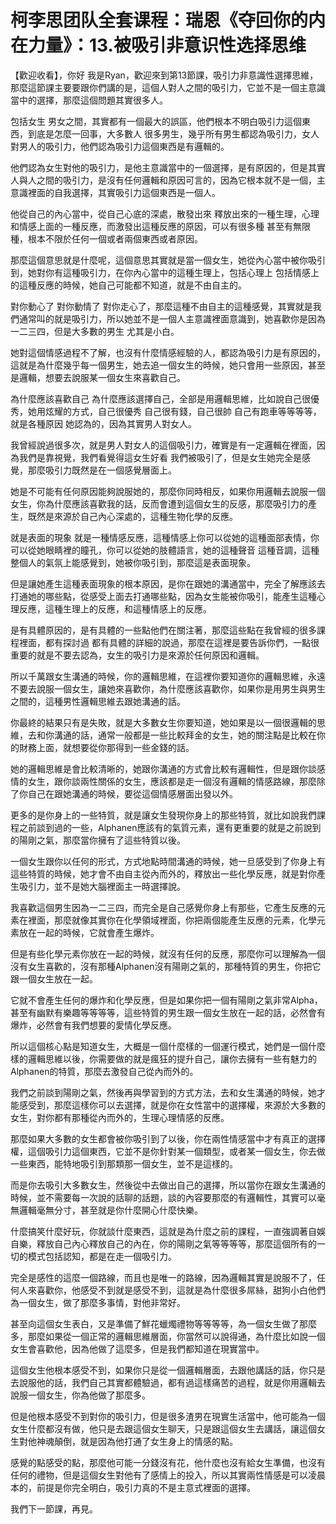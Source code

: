 # 柯李思团队全套课程：瑞恩《夺回你的内在力量》：13.被吸引非意识性选择思维

【歡迎收看】，你好 我是Ryan，歡迎來到第13節課，吸引力非意識性選擇思維，那麼這節課主要要跟你們講的是，這個人對人之間的吸引力，它並不是一個主意識當中的選擇，那麼這個問題其實很多人。

包括女生 男女之間，其實都有一個最大的誤區，他們根本不明白吸引力這個東西，到底是怎麼一回事，大多數人 很多男生，幾乎所有男生都認為吸引力，女人對男人的吸引力，他們認為吸引力這個東西是有邏輯的。

他們認為女生對他的吸引力，是他主意識當中的一個選擇，是有原因的，但是其實人與人之間的吸引力，是沒有任何邏輯和原因可言的，因為它根本就不是一個，主意識裡面的自我選擇，其實吸引力這個東西是一個人。

他從自己的內心當中，從自己心底的深處，散發出來 釋放出來的一種生理，心理和情感上面的一種反應，而激發出這種反應的原因，可以有很多種 甚至有無限種，根本不限於任何一個或者兩個東西或者原因。

那麼這個意思就是什麼呢，這個意思其實就是當一個女生，她從內心當中被你吸引到，她對你有這種吸引力，在你內心當中的這種生理上，包括心理上 包括情感上的這種反應的時候，她自己可能都不知道，就是不由自主的。

對你動心了 對你動情了 對你走心了，那麼這種不由自主的這種感覺，其實就是我們通常叫的就是吸引力，所以她並不是一個人主意識裡面意識到，她喜歡你是因為一二三四，但是大多數的男生 尤其是小白。

她對這個情感過程不了解，也沒有什麼情感經驗的人，都認為吸引力是有原因的，這就是為什麼幾乎每一個男生，她去追一個女生的時候，她只會用一些原因，甚至是邏輯，想要去說服某一個女生來喜歡自己。

為什麼應該喜歡自己 為什麼應該選擇自己，全部是用邏輯思維，比如說自己很優秀，她用炫耀的方式，自己很優秀 自己很有錢，自己很帥 自己有跑車等等等等，就是各種原因 她認為的，因為其實男人對女人。

我曾經說過很多次，就是男人對女人的這個吸引力，確實是有一定邏輯在裡面，因為我們是靠視覺，我們看覺得這女生好看 我們被吸引了，但是女生她完全是感覺，那麼吸引力既然是在一個感覺層面上。

她是不可能有任何原因能夠說服她的，那麼你同時相反，如果你用邏輯去說服一個女生，你為什麼應該喜歡我的話，反而會遭到這個女生的反感，那麼吸引力的產生，既然是來源於自己內心深處的，這種生物化學的反應。

就是表面的現象 就是一種情感反應，這種情感上你可以從她的這種面部表情，你可以從她眼睛裡的瞳孔，你可以從她的肢體語言，她的這種聲音 這種音調，這種整個人的氣氛上能感覺到，她被你吸引到，那麼這是表面現象。

但是讓她產生這種表面現象的根本原因，是你在跟她的溝通當中，完全了解應該去打通她的哪些點，從感受上面去打通哪些點，因為女生能被你吸引，能產生這種心理反應，這種生理上的反應，和這種情感上的反應。

是有具體原因的，是有具體的一些點他們在關注著，那麼這些點在我曾經的很多課程裡面，都有探討過 都有具體的詳細的說過，那麼在這裡是要告訴你們，一點很重要的就是不要去認為，女生的吸引力是來源於任何原因和邏輯。

所以千萬跟女生溝通的時候，你的邏輯思維，在這裡你要知道你的邏輯思維，永遠不要去說服一個女生，讓她來喜歡你，為什麼應該喜歡你，如果你是用男生與男生之間的，這種男性邏輯思維去跟她溝通的話。

你最終的結果只有是失敗，就是大多數女生你要知道，她如果是以一個很邏輯的思維，去和你溝通的話，通常一般都是一些比較拜金的女生，她的關注點是比較在你的財務上面，就想要從你那得到一些金錢的話。

她的邏輯思維是會比較清晰的，她跟你溝通的方式會比較有邏輯性，但是跟你談感情的女生，跟你談兩性關係的女生，應該都是走一個沒有邏輯的情感路線，那麼除了你自己在跟她溝通的時候，要從這個情感層面出發以外。

更多的是你身上的一些特質，就是讓女生發現你身上的那些特質，就比如說我們課程之前談到過的一些，Alphanen應該有的氣質元素，還有更重要的就是之前說到的陽剛之氣，那麼當你擁有了這些特質以後。

一個女生跟你以任何的形式，方式地點時間溝通的時候，她一旦感受到了你身上有這些特質的時候，她才會不由自主從內而外的，釋放出一些化學反應，就是對你產生吸引力，並不是她大腦裡面主一時選擇說。

我喜歡這個男生因為一二三四，而完全是自己感覺你身上有那些，它產生反應的元素在裡面，那麼就像其實你在化學領域裡面，你把兩個能產生反應的元素，化學元素放在一起的時候，它就會產生爆炸。

但是有些化學元素你放在一起的時候，就沒有任何的反應，那麼你可以理解為一個沒有女生喜歡的，沒有那種Alphanen沒有陽剛之氣的，那種特質的男生，你把它跟一個女生放在一起。

它就不會產生任何的爆炸和化學反應，但是如果你把一個有陽剛之氣非常Alpha，甚至有幽默有樂趣等等等等，這些特質的男生跟一個女生放在一起的話，必然會有爆炸，必然會有我們想要的愛情化學反應。

所以這個核心點是知道女生，大概是一個什麼樣的一個運行模式，她們是一個什麼樣的邏輯思維以後，你需要做的就是瘋狂的提升自己，讓你去擁有一些有魅力的Alphanen的特質，那麼去激發自己從內而外的。

我們之前談到陽剛之氣，然後再與學習到的方式方法，去和女生溝通的時候，她才能感受到，那麼這樣你可以去選擇，就是你在女性當中的選擇權，來源於大多數的女生，對你都有那種從內而外的，生理心理情感的反應。

那麼如果大多數的女生都會被你吸引到了以後，你在兩性情感當中才有真正的選擇權，這個吸引力這個東西，它並不是你針對某一個類型，或者某一個女生，你去做一些東西，能特地吸引到那類那一個女生，並不是這樣的。

而是你去吸引大多數女生，然後從中去做出自己的選擇，所以當你在跟女生溝通的時候，並不需要每一次說的話聊的話題，談的內容要那麼的有邏輯性，其實可以毫無邏輯毫無分寸，甚至就是你什麼開心什麼快樂。

什麼搞笑什麼好玩，你就談什麼東西，這就是為什麼之前的課程，一直強調著自娛自樂，釋放自己內心釋放自己的內在，你的陽剛之氣等等等等，那麼這個所有的一切的模式包括認知，都是在走一個吸引力。

完全是感性的這麼一個路線，而且也是唯一的路線，因為邏輯其實是說服不了，任何人來喜歡你，他感受不到就是感受不到，這就是為什麼很多屌絲，甜狗小白他們為一個女生，做了那麼多事情，對他非常好。

甚至向這個女生表白，又是準備了鮮花蠟燭禮物等等等等，為一個女生做了那麼多，那麼如果從一個正常的邏輯思維層面，你當然可以說得通，為什麼比如說一個女生會喜歡他，因為他做了這麼多，但是我們都知道在現實當中。

這個女生他根本感受不到，如果你只是從一個邏輯層面，去跟他講話的話，你只是去說服他的話，我們自己其實都體驗過，都有過這樣痛苦的過程，就是你用邏輯去說服一個女生，你為他做了那麼多。

但是他根本感受不到對你的吸引力，但是很多渣男在現實生活當中，他可能為一個女生什麼都沒有做，他只是去跟這個女生聊天，只是跟這個女生去講話，讓這個女生對他神魂顛倒，就是因為他打通了女生身上的情感的點。

感覺的點感受的點，那麼他可能一分錢沒有花，他什麼也沒有給女生準備，也沒有任何的禮物，但是這個女生對他有了感情上的投入，所以其實兩性情感是可以凌晨本的，前提是你完全明白，吸引力真的不是主意式裡面的選擇。

我們下一節課，再見。